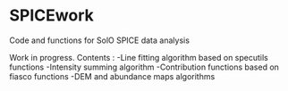 # SPICEwork
Code and functions for SolO SPICE data analysis


Work in progress.
Contents : 
-Line fitting algorithm based on specutils functions
-Intensity summing algorithm 
-Contribution functions based on fiasco functions
-DEM and abundance maps algorithms
